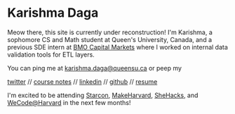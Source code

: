 <style>
  h1 a {display: none;}
  .container-lg {min-width: 200px; max-width: 880px; padding: 45px;}
</style>

# Karishma Daga

Meow there, this site is currently under reconstruction! I'm Karishma, a sophomore CS and Math student at Queen's University, Canada, and a previous SDE intern at [BMO Capital Markets](https://www.bmocm.com/) where I worked on internal data validation tools for ETL layers.

You can ping me at karishma.daga@queensu.ca or peep my

[twitter](https://twitter.com/karishmadagaa)
//
[course notes](http://karishmadaga.com/course-notes)
//
[linkedin](https://www.linkedin.com/in/karishma-daga/)
//
[github](https://github.com/KarishmaDaga)
//
[resume](https://drive.google.com/file/d/1uzOk9yi1bTZ6nT84Vt9tBG3w_Sc_S7Ae/view?usp=sharing)

I'm excited to be attending [Starcon](https://starcon.io/), [MakeHarvard](http://makeharvard.io/), [SheHacks](http://shehacks.io/), and [WeCode@Harvard](http://www.wecodeharvard.com/) in the next few months! 
